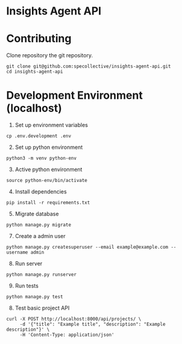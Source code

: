 # Insights Agent API

# Contributing

Clone repository the git repository.
```
git clone git@github.com:specollective/insights-agent-api.git
cd insights-agent-api
```

# Development Environment (localhost)

1. Set up environment variables
```
cp .env.development .env
```

2. Set up python environment
```
python3 -m venv python-env
```

3. Active python environment
```
source python-env/bin/activate
```

4. Install dependencies
```
pip install -r requirements.txt
```

5. Migrate database
```
python manage.py migrate
```

7. Create a admin user
```
python manage.py createsuperuser --email example@example.com --username admin
```

8. Run server
```
python manage.py runserver
```

9. Run tests
```
python manage.py test
```

8. Test basic project API
```
curl -X POST http://localhost:8000/api/projects/ \
     -d '{"title": "Example title", "description": "Example description"}' \
     -H 'Content-Type: application/json'
```
